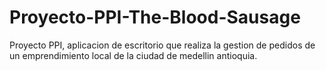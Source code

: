 # Proyecto-PPI-The-Blood-Sausage
Proyecto PPI, aplicacion de escritorio que realiza la gestion de pedidos de un emprendimiento local de la ciudad de medellin antioquia.

